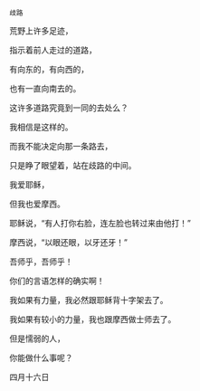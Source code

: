     歧路 

   荒野上许多足迹，

   指示着前人走过的道路，

   有向东的，有向西的，

   也有一直向南去的。

   这许多道路究竟到一同的去处么？

   我相信是这样的。

   而我不能决定向那一条路去，

   只是睁了眼望着，站在歧路的中间。

   我爱耶稣，

   但我也爱摩西。

   耶稣说，“有人打你右脸，连左脸也转过来由他打！”

   摩西说，“以眼还眼，以牙还牙！”

   吾师乎，吾师乎！

   你们的言语怎样的确实啊！

   我如果有力量，我必然跟耶稣背十字架去了。

   我如果有较小的力量，我也跟摩西做士师去了。

   但是懦弱的人，

   你能做什么事呢？

   四月十六日

